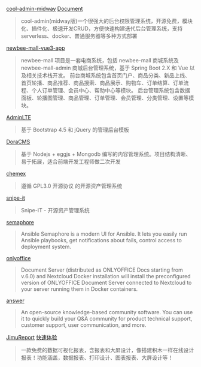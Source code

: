 [cool-admin-midway](https://github.com/cool-team-official/cool-admin-midway) [Document](https://cool-js.com/)
> cool-admin(midway版)一个很强大的后台权限管理系统，开源免费，模块化、插件化、极速开发CRUD，方便快速构建迭代后台管理系统，支持serverless、docker、普通服务器等多种方式部署

[newbee-mall-vue3-app](https://github.com/newbee-ltd/newbee-mall-vue3-app)
> newbee-mall 项目是一套电商系统，包括 newbee-mall 商城系统及 newbee-mall-admin 商城后台管理系统，基于 Spring Boot 2.X 和 Vue 以及相关技术栈开发。 前台商城系统包含首页门户、商品分类、新品上线、首页轮播、商品推荐、商品搜索、商品展示、购物车、订单结算、订单流程、个人订单管理、会员中心、帮助中心等模块。 后台管理系统包含数据面板、轮播图管理、商品管理、订单管理、会员管理、分类管理、设置等模块。

[AdminLTE](https://github.com/ColorlibHQ/AdminLTE)
> 基于 Bootstrap 4.5 和 jQuery 的管理后台模板

[DoraCMS](https://github.com/doramart/DoraCMS)
> 基于 Nodejs + eggjs + Mongodb 编写的内容管理系统。项目结构清晰、易于拓展，适合前端开发工程师做二次开发

[chemex](https://github.com/celaraze/chemex)
> 遵循 GPL3.0 开源协议 的开源资产管理系统

[snipe-it](https://github.com/snipe/snipe-it)
> Snipe-IT - 开源资产管理系统

[semaphore](https://github.com/ansible-semaphore/semaphore)
> Ansible Semaphore is a modern UI for Ansible. It lets you easily run Ansible playbooks, get notifications about fails, control access to deployment system.

[onlyoffice](https://github.com/ONLYOFFICE/docker-onlyoffice-nextcloud)
> Document Server (distributed as ONLYOFFICE Docs starting from v.6.0) and Nextcloud Docker installation will install the preconfigured version of ONLYOFFICE Document Server connected to Nextcloud to your server running them in Docker containers.

[answer](https://github.com/answerdev/answer)
> An open-source knowledge-based community software. You can use it to quickly build your Q&A community for product technical support, customer support, user communication, and more.

[JimuReport](https://github.com/jeecgboot/JimuReport) [快速体验](http://www.jimureport.com/login)
> 一款免费的数据可视化报表，含报表和大屏设计，像搭建积木一样在线设计报表！功能涵盖，数据报表、打印设计、图表报表、大屏设计等！